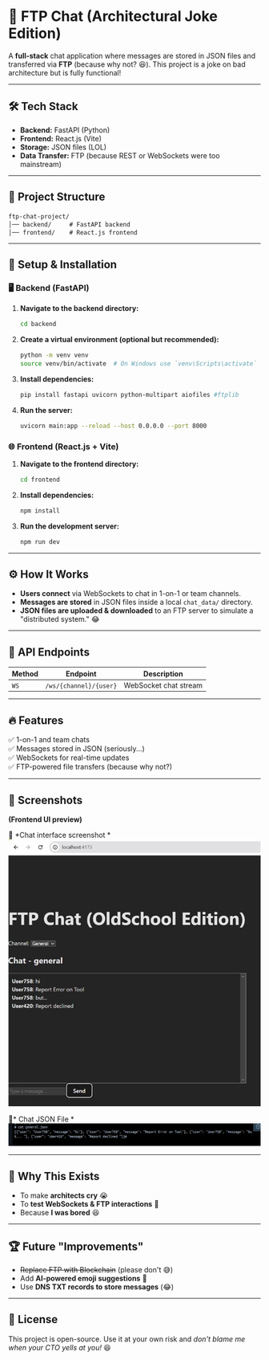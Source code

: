 # 🚀 FTP Chat (Architectural Joke Edition)

A **full-stack** chat application where messages are stored in JSON files and transferred via **FTP** (because why not? 😆). This project is a joke on bad architecture but is fully functional!

---

## 🛠️ Tech Stack
- **Backend:** FastAPI (Python)
- **Frontend:** React.js (Vite)
- **Storage:** JSON files (LOL)
- **Data Transfer:** FTP (because REST or WebSockets were too mainstream)

---

## 📂 Project Structure
```
ftp-chat-project/
│── backend/     # FastAPI backend
│── frontend/    # React.js frontend
```

---

## 🔧 Setup & Installation

### 🖥 Backend (FastAPI)
1. **Navigate to the backend directory:**
   ```sh
   cd backend
   ```
2. **Create a virtual environment (optional but recommended):**
   ```sh
   python -m venv venv
   source venv/bin/activate  # On Windows use `venv\Scripts\activate`
   ```
3. **Install dependencies:**
   ```sh
   pip install fastapi uvicorn python-multipart aiofiles #ftplib
   ```
4. **Run the server:**
   ```sh
   uvicorn main:app --reload --host 0.0.0.0 --port 8000
   ```

### 🌐 Frontend (React.js + Vite)
1. **Navigate to the frontend directory:**
   ```sh
   cd frontend
   ```
2. **Install dependencies:**
   ```sh
   npm install
   ```
3. **Run the development server:**
   ```sh
   npm run dev
   ```

---

## ⚙️ How It Works
- **Users connect** via WebSockets to chat in 1-on-1 or team channels.
- **Messages are stored** in JSON files inside a local `chat_data/` directory.
- **JSON files are uploaded & downloaded** to an FTP server to simulate a "distributed system." 😂

---

## 📝 API Endpoints
| Method  | Endpoint                | Description             |
|---------|-------------------------|-------------------------|
| `WS`    | `/ws/{channel}/{user}`  | WebSocket chat stream  |

---

## 🔥 Features
✅ 1-on-1 and team chats  
✅ Messages stored in JSON (seriously...)  
✅ WebSockets for real-time updates  
✅ FTP-powered file transfers (because why not?)  

---

## 📸 Screenshots
**(Frontend UI preview)**

🚀 *Chat interface screenshot * 
![alt text](https://github.com/en-jorgecuel/ftp-chat/blob/main/screenshots/chatbox.jpg?raw=true)

🔧* Chat JSON File *
![alt text](https://github.com/en-jorgecuel/ftp-chat/blob/main/screenshots/json_file.jpg?raw=true)

---

## 🤣 Why This Exists
- To make **architects cry** 😭
- To **test WebSockets & FTP interactions** 🛜
- Because **I was bored** 😆

---

## 🏆 Future "Improvements"
- ~~Replace FTP with Blockchain~~ (please don't 😅)
- Add **AI-powered emoji suggestions** 🤖
- Use **DNS TXT records to store messages** (😂)

---

## 📜 License
This project is open-source. Use it at your own risk and *don't blame me when your CTO yells at you!* 😆

